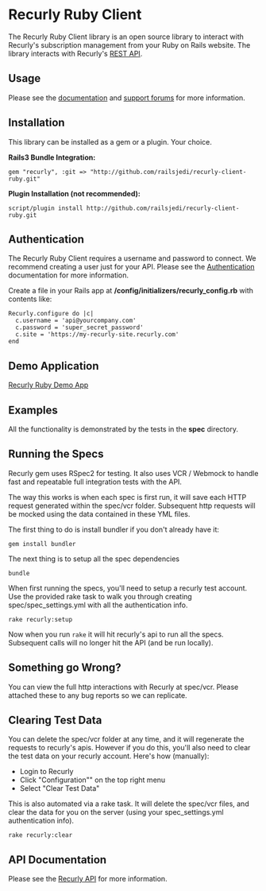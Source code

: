 Recurly Ruby Client
===================

The Recurly Ruby Client library is an open source library to interact with Recurly's subscription management from your Ruby on Rails website. The library interacts with Recurly's [REST API](http://support.recurly.com/faqs/api).


Usage
-----

Please see the [documentation](http://support.recurly.com/faqs/api/ruby-client) and
[support forums](http://support.recurly.com/discussions) for more information.


Installation
------------

This library can be installed as a gem or a plugin. Your choice.

**Rails3 Bundle Integration:**

    gem "recurly", :git => "http://github.com/railsjedi/recurly-client-ruby.git"


**Plugin Installation (not recommended):**

    script/plugin install http://github.com/railsjedi/recurly-client-ruby.git


Authentication
--------------

The Recurly Ruby Client requires a username and password to connect.  We recommend creating a user just for your API.  Please see the [Authentication](http://support.recurly.com/faqs/api/authentication) documentation for more information.

Create a file in your Rails app at __/config/initializers/recurly_config.rb__ with contents like:

    Recurly.configure do |c|
      c.username = 'api@yourcompany.com'
      c.password = 'super_secret_password'
      c.site = 'https://my-recurly-site.recurly.com'
    end


Demo Application
----------------

[Recurly Ruby Demo App](http://github.com/recurly/recurly-client-ruby-demo)


Examples
--------

All the functionality is demonstrated by the tests in the __spec__ directory.


Running the Specs
------------------

Recurly gem uses RSpec2 for testing. It also uses VCR / Webmock to handle fast and repeatable full integration tests with the API.

The way this works is when each spec is first run, it will save each HTTP request generated within the spec/vcr folder. Subsequent http requests will be mocked using the data contained in these YML files.

The first thing to do is install bundler if you don't already have it:

    gem install bundler

The next thing is to setup all the spec dependencies

    bundle

When first running the specs, you'll need to setup a recurly test account. Use the provided rake task to walk you through creating spec/spec_settings.yml with all the authentication info.

    rake recurly:setup

Now when you run `rake` it will hit recurly's api to run all the specs. Subsequent calls will no longer hit the API (and be run locally).


Something go Wrong?
------------------

You can view the full http interactions with Recurly at spec/vcr. Please attached these to any bug reports so we can replicate.


Clearing Test Data
------------------

You can delete the spec/vcr folder at any time, and it will regenerate the requests to recurly's apis. However if you do this, you'll also need to clear the test data on your recurly account. Here's how (manually):

* Login to Recurly
* Click "Configuration"" on the top right menu
* Select "Clear Test Data"

This is also automated via a rake task. It will delete the spec/vcr files, and clear the data for you on the server (using your spec_settings.yml authentication info).

    rake recurly:clear



API Documentation
-----------------

Please see the [Recurly API](http://docs.recurly.com/api/basics) for more information.